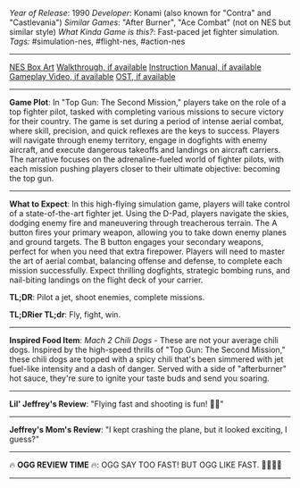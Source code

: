 *Year of Release*: 1990
*Developer*: Konami (also known for "Contra" and "Castlevania")
*Similar Games*: "After Burner", "Ace Combat" (not on NES but similar style)
*What Kinda Game is this?*: Fast-paced jet fighter simulation.
*Tags:* #simulation-nes, #flight-nes, #action-nes

---
[NES Box Art](https://www.google.com/search?tbm=isch&q=NES+Box+Art+Top+Gun+The+Second+Mission) 
[Walkthrough, if available](https://www.google.com/search?q=Walkthrough+NES+Top+Gun+The+Second+Mission)
[Instruction Manual, if available](https://www.google.com/search?q=NES+Instruction+Manual+Top+Gun+The+Second+Mission)
[Gameplay Video, if available](https://www.youtube.com/results?search_query=gameplay+NES+Top+Gun+The+Second+Mission) 
[OST, if available](https://www.youtube.com/results?search_query=OST+NES+Top+Gun+The+Second+Mission)

- - -
**Game Plot**: In "Top Gun: The Second Mission," players take on the role of a top fighter pilot, tasked with completing various missions to secure victory for their country. The game is set during a period of intense aerial combat, where skill, precision, and quick reflexes are the keys to success. Players will navigate through enemy territory, engage in dogfights with enemy aircraft, and execute dangerous takeoffs and landings on aircraft carriers. The narrative focuses on the adrenaline-fueled world of fighter pilots, with each mission pushing players closer to their ultimate objective: becoming the top gun.

- - -
**What to Expect**: In this high-flying simulation game, players will take control of a state-of-the-art fighter jet. Using the D-Pad, players navigate the skies, dodging enemy fire and maneuvering through treacherous terrain. The A button fires your primary weapon, allowing you to take down enemy planes and ground targets. The B button engages your secondary weapons, perfect for when you need that extra firepower. Players will need to master the art of aerial combat, balancing offense and defense, to complete each mission successfully. Expect thrilling dogfights, strategic bombing runs, and nail-biting landings on the flight deck of your carrier.

**TL;DR**: Pilot a jet, shoot enemies, complete missions.

**TL;DRier TL;dr**: Fly, fight, win.

---
**Inspired Food Item**: *Mach 2 Chili Dogs* - These are not your average chili dogs. Inspired by the high-speed thrills of "Top Gun: The Second Mission," these chili dogs are topped with a spicy chili that's been simmered with jet fuel-like intensity and a dash of danger. Served with a side of "afterburner" hot sauce, they're sure to ignite your taste buds and send you soaring.

---
**Lil' Jeffrey's Review**: "Flying fast and shooting is fun! 🚀💥"

---
**Jeffrey's Mom's Review**: "I kept crashing the plane, but it looked exciting, I guess?"

---
🔥 **OGG REVIEW TIME** 🔥: OGG SAY TOO FAST! BUT OGG LIKE FAST. 🚀🔥🔥🔥

---